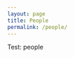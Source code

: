 ```yaml
---
layout: page
title: People
permalink: /people/
---
```


Test: people

[jekyll-organization]: https://github.com/jekyll
